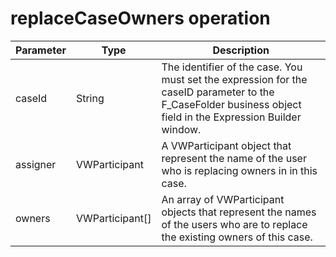 # replaceCaseOwners operation

| Parameter   | Type            | Description                                                                                                                                                  |
|-------------|-----------------|--------------------------------------------------------------------------------------------------------------------------------------------------------------|
| caseId      | String          | The identifier of the case. You must set the expression for the caseID parameter to the F\_CaseFolder business object field in the Expression Builder window. |
| assigner    | VWParticipant   | A VWParticipant object that represent the name of the user who is replacing owners in in this case.                                                          |
| owners      | VWParticipant[] | An array of VWParticipant objects that represent the names of the users who are to replace the existing owners of this case.                                 |